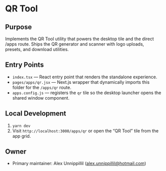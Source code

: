 # QR Tool

## Purpose
Implements the QR Tool utility that powers the desktop tile and the direct /apps route. Ships the QR generator and scanner with logo uploads, presets, and download utilities.

## Entry Points
- `index.tsx` — React entry point that renders the standalone experience.
- `pages/apps/qr.jsx` — Next.js wrapper that dynamically imports this folder for the `/apps/qr` route.
- `apps.config.js` — registers the `qr` tile so the desktop launcher opens the shared window component.

## Local Development
1. `yarn dev`
2. Visit `http://localhost:3000/apps/qr` or open the “QR Tool” tile from the app grid.

## Owner
- Primary maintainer: Alex Unnippillil (alex.unnippillil@hotmail.com)
